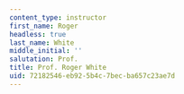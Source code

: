 ```yaml
---
content_type: instructor
first_name: Roger
headless: true
last_name: White
middle_initial: ''
salutation: Prof.
title: Prof. Roger White
uid: 72182546-eb92-5b4c-7bec-ba657c23ae7d
---
```

